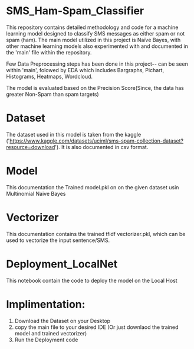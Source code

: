 # SMS_Ham-Spam_Classifier

This repository contains detailed methodology and code for a machine learning model designed to classify SMS messages as either spam or not spam (ham). The main model utilized in this project is Naïve Bayes, with other machine learning models also experimented with and documented in the 'main' file within the repository. 

Few Data Preprocessing steps has been done in this project-- can be seen within 'main', folowed by EDA which includes Bargraphs, Pichart, Histograms, Heatmaps, Wordcloud.

The model is evaluated based on the Precision Score(Since, the data has greater Non-Spam than spam targets)

# Dataset
The dataset used in this model is taken from the kaggle ('https://www.kaggle.com/datasets/uciml/sms-spam-collection-dataset?resource=download'). It is also documented in csv format.

# Model 
This documentation the Trained model.pkl on on the given dataset usin Multinomial Naive Bayes

# Vectorizer 
This documentation contains the trained tfidf vectorizer.pkl, which can be used to vectorize the input sentence/SMS.

# Deployment_LocalNet
This notebook contain the code to deploy the model on the Local Host

# Implimentation:
1. Download the Dataset on your Desktop
2. copy the main file to your desired IDE (Or just downlaod the trained model and trained vectorizer)
3. Run the Deployment code

